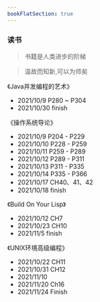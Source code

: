 ```yaml
---
bookFlatSection: true
---
```


### 读书

> 书籍是人类进步的阶梯

> 温故而知新,可以为师矣


《Java并发编程的艺术》
 - 2021/10/9 P280 ~ P304
 - 2021/10/30 finish

《操作系统导论》
- 2021/10/9 P204 - P229
- 2021/10/10 P228 - P259
- 2021/10/11 P259 - P289
- 2021/10/12 P289 - P311
- 2021/10/13 P311 - P335
- 2021/10/14 P335 - P366
- 2021/10/17 CH40、41、42
- 2021/10/18 finish

《Build On Your Lisp》
- 2021/10/12 CH7
- 2021/10/23 CH10
- 2021/11/5 finish

《UNIX环境高级编程》
- 2021/10/22 CH11
- 2021/10/31 CH12
- 2021/11/10 
- 2021/11/20 Ch16
- 2021/11/24 Finish